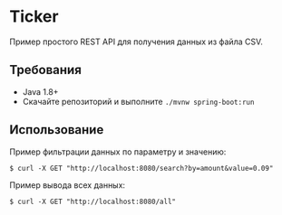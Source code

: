# Ticker

Пример простого REST API для получения данных из файла CSV.

## Требования

- Java 1.8+
- Скачайте репозиторий и выполните `./mvnw spring-boot:run`

## Использование

Пример фильтрации данных по параметру и значению:

`$ curl -X GET "http://localhost:8080/search?by=amount&value=0.09"`

Пример вывода всех данных:

`$ curl -X GET "http://localhost:8080/all"`